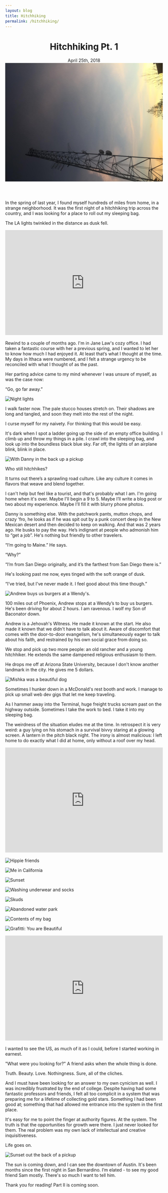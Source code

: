 ```yaml
---
layout: blog
title: Hitchhiking
permalink: /hitchhiking/
---
```



  <header class="tc-ns pt4 pt5-ns">
    <h1 class="f3 fw7 f2-m f-subheadline-l font-body measure lh-title mt0">Hitchhiking Pt. 1</h1>
    <time class="f5 f4-l db fw1 font-body mb4"> April 25th, 2018</time>
    <img class="w-100 dib center-ns measure f3" src="/assets/img/hitching/opening.jpg" alt=""/>
  </header>

  In the spring of last year, I found myself hundreds of miles from home, in a strange neighborhood. It was the first night of a hitchhiking trip across the country, and I was looking for a place to roll out my sleeping bag.

  The LA lights twinkled in the distance as dusk fell.

<div class="cover">
<iframe src="https://player.vimeo.com/video/242748906" width="100%" height="335" class="mt4 mt5-ns" frameborder="0" webkitallowfullscreen mozallowfullscreen allowfullscreen></iframe>
</div>

Rewind to a couple of months ago. I'm in Jane Law's cozy office. I had taken a fantastic course with her a previous spring, and I wanted to let her to know how much I had enjoyed it. At least that’s what I thought at the time. My days in Ithaca were numbered, and I felt a strange urgency to be reconciled with what I thought of as the past.

Her parting advice came to my mind whenever I was unsure of myself, as was the case now:

“Go, go far away.”

![Night lights]({{site.baseurl}}/assets/img/hitching/night.png)

I walk faster now. The pale stucco houses stretch on. Their shadows are long and tangled, and soon they melt into the rest of the night.

I curse myself for my naivety. For thinking that this would be easy.

It's dark when I spot a ladder going up the side of an empty office building. I climb up and throw my things in a pile. I crawl into the sleeping bag, and look up into the boundless black blue sky. Far off, the lights of an airplane blink, blink in place.

![With Danny in the back up a pickup]({{site.baseurl}}/assets/img/hitching/danny.png)

Who still hitchhikes?

It turns out there’s a sprawling road culture. Like any culture it comes in flavors that weave and blend together.

I can't help but feel like a tourist, and that's probably what I am. I'm going home when it's over. Maybe I'll begin a 9 to 5. Maybe I’ll write a blog post or two about my experience. Maybe I’ll fill it with blurry phone photos.

Danny is something else. With the patchwork pants, mutton chops, and crazy 'fro, he looks as if he was spit out by a punk concert deep in the New Mexican desert and then decided to keep on walking. And that was 2 years ago. He busks to pay the way. He’s indignant at people who admonish him to “get a job”. He's nothing but friendly to other travelers.

“I’m going to Maine.” He says.

“Why?”

“I’m from San Diego originally, and it’s the farthest from San Diego there is.”

He's looking past me now, eyes tinged with the soft orange of dusk.

“I’ve tried, but I've never made it. I feel good about this time though.”

![Andrew buys us burgers at a Wendy's.]({{site.baseurl}}/assets/img/hitching/andrew.png)

100 miles out of Phoenix, Andrew stops at a Wendy’s to buy us burgers. He's been driving for about 2 hours. I am ravenous. I wolf my Son of Baconator down.

Andrew is a Jehovah's Witness. He made it known at the start. He also made it known that we didn't have to talk about it. Aware of discomfort that comes with the door-to-door evangelism, he's simultaneously eager to talk about his faith, and restrained by his own social grace from doing so.

We stop and pick up two more people: an old rancher and a young hitchhiker. He extends the same dampened religious enthusiasm to them.

He drops me off at Arizona State University, because I don't know another landmark in the city. He gives me 5 dollars.

![Mishka was a beautiful dog]({{site.baseurl}}/assets/img/hitching/mishka.png)

Sometimes I hunker down in a McDonald's rest booth and work. I manage to pick up small web dev gigs that let me keep traveling.

As I hammer away into the Terminal, huge freight trucks scream past on the highway outside. Sometimes I take the work to bed. I take it into my sleeping bag.

The weirdness of the situation eludes me at the time. In retrospect it is very weird: a guy lying on his stomach in a survival bivvy staring at a glowing screen. A lantern in the pitch black night. The irony is almost malicious: I left home to do exactly what I did at home, only without a roof over my head.

<div class="cover">
<iframe src="https://player.vimeo.com/video/280655084" width="100%" height="335" class="mt4 mt5-ns" frameborder="0" webkitallowfullscreen mozallowfullscreen allowfullscreen></iframe>
</div>

![Hippie friends]({{site.baseurl}}/assets/img/hitching/hippies2.png)

![Me in California]({{site.baseurl}}/assets/img/hitching/me.png)

![Sunset]({{site.baseurl}}/assets/img/hitching/sunset.png)

![Washing underwear and socks]({{site.baseurl}}/assets/img/hitching/underwear.png)

![Skuds]({{site.baseurl}}/assets/img/hitching/skuds.png)

![Abandoned water park]({{site.baseurl}}/assets/img/hitching/slide.png)

![Contents of my bag]({{site.baseurl}}/assets/img/hitching/stuff.jpg)

![Grafitti: You are Beautiful]({{site.baseurl}}/assets/img/hitching/beautiful.jpg)



<div class="cover">
<iframe src="https://player.vimeo.com/video/281284284" width="100%" height="335" class="mt4 mt5-ns" frameborder="0" webkitallowfullscreen mozallowfullscreen allowfullscreen></iframe>
</div>

I wanted to see the US, as much of it as I could, before I started working in earnest.

"What were you looking for?" A friend asks when the whole thing is done.

Truth. Beauty. Love. Nothingness. Sure, all of the cliches.

And I must have been looking for an answer to my own cynicism as well. I was incredibly frustrated by the end of college. Despite having had some fantastic professors and friends, I felt all too complicit in a system that was preparing me for a lifetime of collecting gold stars. Something I had been good at; something that had allowed me entrance into the system in the first place.

It's easy for me to point the finger at authority figures. At the system. The truth is that the opportunities for growth were there. I just never looked for them. The real problem was my own lack of intellectual and creative inquisitiveness.

Life goes on.

![Sunset out the back of a pickup]({{site.baseurl}}/assets/img/hitching/close.png)

The sun is coming down, and I can see the downtown of Austin. It's been months since the first night in San Bernardino. I’m elated - to see my good friend Sam mostly. There's so much I want to tell him.

<p class="i">Thank you for reading! Part II is coming soon.</p>
